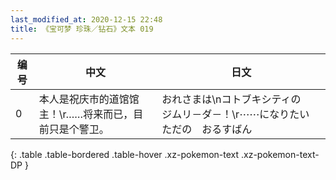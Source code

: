 ```yaml
---
last_modified_at: 2020-12-15 22:48
title: 《宝可梦 珍珠／钻石》文本 019
---
```

| 编号 | 中文 | 日文 |
| ---- | ---- | ---- |
| 0 | 本人是祝庆市的道馆馆主！\r……将来而已，目前只是个警卫。 | おれさまは\nコトブキシティの　ジムリ－ダ－！\r⋯⋯になりたい　ただの　おるすばん |
{: .table .table-bordered .table-hover .xz-pokemon-text .xz-pokemon-text-DP }